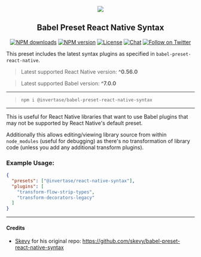 <p align="center">
  <a href="https://invertase.io">
    <img src="https://static.invertase.io/assets/invertase-logo-small.png"><br/>
  </a>
  <h2 align="center">Babel Preset React Native Syntax</h2>
</p>

<p align="center">
  <a href="https://www.npmjs.com/package/@invertase/babel-preset-react-native-syntax"><img src="https://img.shields.io/npm/dm/@invertase/babel-preset-react-native-syntax.svg?style=flat-square" alt="NPM downloads"></a>
  <a href="https://www.npmjs.com/package/@invertase/babel-preset-react-native-syntax"><img src="https://img.shields.io/npm/v/@invertase/babel-preset-react-native-syntax.svg?style=flat-square" alt="NPM version"></a>
  <a href="/LICENSE"><img src="https://img.shields.io/npm/l/@invertase/babel-preset-react-native-syntax.svg?style=flat-square" alt="License"></a>
  <a href="https://discord.gg/C9aK28N"><img src="https://img.shields.io/discord/295953187817521152.svg?logo=discord&style=flat-square&colorA=7289da&label=discord" alt="Chat"></a>
  <a href="https://twitter.com/invertaseio"><img src="https://img.shields.io/twitter/follow/invertaseio.svg?style=social&label=Follow" alt="Follow on Twitter"></a>
</p>

This preset includes the latest syntax plugins as specified in `babel-preset-react-native`.

> Latest supported React Native version: **^0.56.0**

> Latest supported Babel version: **^7.0.0**

----

> `npm i @invertase/babel-preset-react-native-syntax`

----

This is useful for React Native libraries that want to use Babel plugins that may not be supported by React Native's default preset.
 
Additionally this allows editing/viewing library source from within `node_modules` (useful for debugging) as there's no transformation of library code (unless you add any additional transform plugins).

### Example Usage:

```json
{
  "presets": ["@invertase/react-native-syntax"],
  "plugins": [
    "transform-flow-strip-types",
    "transform-decorators-legacy"
  ]
}
```

----

#### Credits

- [Skevy](https://github.com/skevy) for his original repo: https://github.com/skevy/babel-preset-react-native-syntax

